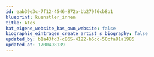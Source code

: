 ```yaml
---
id: eab39e3c-7f12-4546-872a-bb279f6cb8b1
blueprint: kuenstler_innen
title: Ates
hat_eigene_website_has_own_website: false
biographie_eintragen_create_artist_s_biography: false
updated_by: b1a43fd3-c865-4122-b6cc-50cfa81a1985
updated_at: 1700498139
---
```

